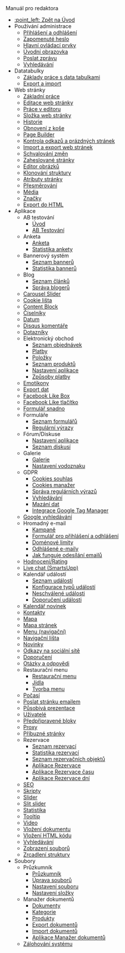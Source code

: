  <div class="sidebar-section">Manuál pro redaktora</div>

- [:point\_left: Zpět na Úvod](/?back)
- Používání administrace
  - [Přihlášení a odhlášení](/redactor/admin/logon.md)
  - [Zapomenuté heslo](/redactor/admin/password-recovery/README.md)
  - [Hlavní ovládací prvky](/redactor/admin/README.md)
  - [Úvodní obrazovka](/redactor/admin/welcome.md)
  - [Poslat zprávu](/redactor/admin/send-message.md)
  - [Vyhledávání](/redactor/admin/search/README.md)
- Datatabulky
  - [Základy práce s data tabulkami](/redactor/datatables/README.md)
  - [Export a import](/redactor/datatables/export-import.md)
- Web stránky
  - [Základní práce](/redactor/webpages/README.md)
  - [Editace web stránky](/redactor/webpages/editor.md)
  - [Práce v editoru](/redactor/webpages/working-in-editor/README.md)
  - [Složka web stránky](/redactor/webpages/group.md)
  - [Historie](/redactor/webpages/history.md)
  - [Obnovení z koše](/redactor/webpages/recover.md)
  - [Page Builder](/redactor/webpages/pagebuilder.md)
  - [Kontrola odkazů a prázdných stránek](/redactor/webpages/linkcheck.md)
  - [Import a export web stránek](/redactor/webpages/import-export.md)
  - [Schvalování změn](/redactor/webpages/approve/README.md)
  - [Zaheslované stránky](/redactor/zaheslovana-zona/README.md)
  - [Editor obrázků](/redactor/image-editor/README.md)
  - [Klonování struktury](/redactor/apps/clone-structure/README.md)
  - [Atributy stránky](/redactor/webpages/doc-attributes/README.md)
  - [Přesměrování](/redactor/webpages/redirects/README.md)
  - [Média](/redactor/webpages/media.md)
  - [Značky](/redactor/webpages/perexgroups.md)
  - [Export do HTML](/redactor/webpages/export-to-html/README.md)
- Aplikace
  - AB testování
    - [Úvod](/redactor/apps/abtesting/README.md)
    - [AB Testování](/redactor/apps/abtesting/abtesting.md)
  - Anketa
    - [Anketa](/redactor/apps/inquiry/README.md)
    - [Statistika ankety](/redactor/apps/inquiry/inquiry-stat.md)
  - Bannerový systém
    - [Seznam bannerů](/redactor/apps/banner/README.md)
    - [Statistika bannerů](/redactor/apps/banner/banner-stat/README.md)
  - Blog
    - [Seznam článků](/redactor/apps/blog/README.md)
    - [Správa blogerů](/redactor/apps/blog/bloggers.md)
  - [Carousel Slider](/redactor/apps/carousel_slider/README.md)
  - [Cookie lišta](/redactor/apps/app-cookiebar/README.md)
  - [Content Block](/redactor/apps/content-block/README.md)
  - [Číselníky](/redactor/apps/enumeration/README.md)
  - [Datum](/redactor/apps/app-date/README.md)
  - [Disqus komentáře](/redactor/apps/app-disqus/README.md)
  - [Dotazníky](/redactor/apps/quiz/README.md)
  - Elektronický obchod
    - [Seznam objednávek](/redactor/apps/eshop/invoice/README.md)
    - [Platby](/redactor/apps/eshop/invoice/payments.md)
    - [Položky](/redactor/apps/eshop/invoice/items.md)
    - [Seznam produktů](/redactor/apps/eshop/product-list/README.md)
    - [Nastavení aplikace](/redactor/apps/basket/README.md)
    - [Způsoby platby](/redactor/apps/eshop/payment-methods/README.md)
  - [Emotikony](/redactor/apps/emoticon/README.md)
  - [Export dat](/redactor/apps/export/README.md)
  - [Facebook Like Box](/redactor/apps/app-facebook_like_box/README.md)
  - [Facebook Like tlačítko](/redactor/apps/app-facebook_like/README.md)
  - [Formulář snadno](/redactor/apps/formsimple/README.md)
  - Formuláře
    - [Seznam formulářů](/redactor/apps/form/README.md)
    - [Regulární výrazy](/redactor/apps/form/regexps.md)
  - Fórum/Diskuse
    - [Nastavení aplikace](/redactor/apps/forum/README.md)
    - [Seznam diskusí](/redactor/apps/forum/forum-list.md)
  - Galerie
    - [Galerie](/redactor/apps/gallery/README.md)
    - [Nastavení vodoznaku](/redactor/apps/gallery/watermark.md)
  - GDPR
    - [Cookies souhlas](/redactor/apps/gdpr/README.md)
    - [Cookies manažer](/redactor/apps/gdpr/cookiesmanger.md)
    - [Správa regulárních výrazů](/redactor/apps/gdpr/regexps.md)
    - [Vyhledávání](/redactor/apps/gdpr/search.md)
    - [Mazání dat](/redactor/apps/gdpr/data-deleting.md)
    - [Integrace Google Tag Manager](/redactor/apps/gdpr/gtm.md)
  - [Google vyhledávání](/redactor/apps/app-vyhladavanie/README.md)
  - Hromadný e-mail
    - [Kampaně](/redactor/apps/dmail/campaings/README.md)
    - [Formulář pro přihlášení a odhlášení](/redactor/apps/dmail/form/README.md)
    - [Doménové limity](/redactor/apps/dmail/domain-limits/README.md)
    - [Odhlášené e-maily](/redactor/apps/dmail/unsubscribed/README.md)
    - [Jak funguje odesílání emailů](/redactor/apps/dmail/campaings/how-sender-works.md)
  - [Hodnocení/Rating](/redactor/apps/rating/README.md)
  - [Live chat (SmartsUpp)](/redactor/apps/app-smartsupp/README.md)
  - Kalendář událostí
    - [Seznam událostí](/redactor/apps/calendar/README.md)
    - [Konfigurace typů událostí](/redactor/apps/calendar/calendar-types/README.md)
    - [Neschválené události](/redactor/apps/calendar/non-approved-events/README.md)
    - [Doporučení události](/redactor/apps/calendar/suggest-events/README.md)
  - [Kalendář novinek](/redactor/apps/news-calendar/README.md)
  - [Kontakty](/redactor/apps/contact/README.md)
  - [Mapa](/redactor/apps/map/README.md)
  - [Mapa stránek](/redactor/apps/sitemap/README.md)
  - [Menu (navigační)](/redactor/apps/menu/README.md)
  - [Navigační lišta](/redactor/apps/navbar/README.md)
  - [Novinky](/redactor/apps/news/README.md)
  - [Odkazy na sociální sítě](/redactor/apps/app-social_icon/README.md)
  - [Doporučení](/redactor/apps/app-testimonials/README.md)
  - [Otázky a odpovědi](/redactor/apps/qa/README.md)
  - Restaurační menu
    - [Restaurační menu](/redactor/apps/restaurant-menu/README.md)
    - [Jídla](/redactor/apps/restaurant-menu/meals.md)
    - [Tvorba menu](/redactor/apps/restaurant-menu/menu.md)
  - [Počasí](/redactor/apps/app-weather/README.md)
  - [Poslat stránku emailem](/redactor/apps/send_link/README.md)
  - [Působivá prezentace](/redactor/apps/app-impress_slideshow/README.md)
  - [Uživatelé](/redactor/apps/user/README.md)
  - [Předpřipravené bloky](/redactor/apps/htmlbox/README.md)
  - [Proxy](/redactor/apps/proxy/README.md)
  - [Příbuzné stránky](/redactor/apps/related-pages/README.md)
  - Rezervace
    - [Seznam rezervací](/redactor/apps/reservation/reservations/README.md)
    - [Statistika rezervací](/redactor/apps/reservation/reservations-stat/README.md)
    - [Seznam rezervačních objektů](/redactor/apps/reservation/reservation-objects/README.md)
    - [Aplikace Rezervace](/redactor/apps/reservation/reservation-app/README.md)
    - [Aplikace Rezervace času](/redactor/apps/reservation/time-book-app/README.md)
    - [Aplikace Rezervace dní](/redactor/apps/reservation/day-book-app/README.md)
  - [SEO](/redactor/apps/seo/README.md)
  - [Skripty](/redactor/apps/insert-script/README.md)
  - [Slider](/redactor/apps/slider/README.md)
  - [Slit slider](/redactor/apps/app-slit_slider/README.md)
  - [Statistika](/redactor/apps/stat/README.md)
  - [Tooltip](/redactor/apps/tooltip/README.md)
  - [Video](/redactor/apps/video/README.md)
  - [Vložení dokumentu](/redactor/apps/app-docsembed/README.md)
  - [Vložení HTML kódu](/redactor/apps/app-htmlembed/README.md)
  - [Vyhledávání](/redactor/apps/search/README.md)
  - [Zobrazení souborů](/redactor/apps/site-browser/README.md)
  - [Zrcadlení struktury](/redactor/apps/docmirroring/README.md)
- Soubory
  - Průzkumník
    - [Průzkumník](/redactor/files/fbrowser/README.md)
    - [Úprava souborů](/redactor/files/fbrowser/file-edit/README.md)
    - [Nastavení souboru](/redactor/files/fbrowser/file-settings/README.md)
    - [Nastavení složky](/redactor/files/fbrowser/folder-settings/README.md)
  - Manažer dokumentů
    - [Dokumenty](/redactor/files/file-archive/README.md)
    - [Kategorie](/redactor/files/file-archive/category-manager.md)
    - [Produkty](/redactor/files/file-archive/product-manager.md)
    - [Export dokumentů](/redactor/files/file-archive/export-files.md)
    - [Import dokumentů](/redactor/files/file-archive/import-files.md)
    - [Aplikace Manažer dokumentů](/redactor/files/file-archive/file-archive-app.md)
  - [Zálohování systému](/sysadmin/files/backup/README.md)
